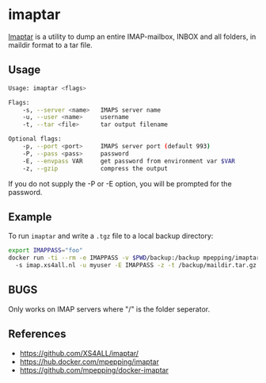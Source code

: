 # imaptar

[Imaptar](https://github.com/XS4ALL/imaptar/) is a utility to dump an entire
IMAP-mailbox, INBOX and all folders, in maildir format to a tar file.

## Usage

```bash
Usage: imaptar <flags>

Flags:
    -s, --server <name>   IMAPS server name
    -u, --user <name>     username
    -t, --tar <file>      tar output filename

Optional flags:
    -p, --port <port>     IMAPS server port (default 993)
    -P, --pass <pass>     password
    -E, --envpass VAR     get password from environment var $VAR
    -z, --gzip            compress the output
```

If you do not supply the -P or -E option, you will be prompted
for the password.

## Example

To run `imaptar` and write a `.tgz` file to a local backup directory:

```bash
export IMAPPASS="foo"
docker run -ti --rm -e IMAPPASS -v $PWD/backup:/backup mpepping/imaptar ; \
  -s imap.xs4all.nl -u myuser -E IMAPPASS -z -t /backup/maildir.tar.gz
```

## BUGS

Only works on IMAP servers where "/" is the folder seperator.

## References

* <https://github.com/XS4ALL/imaptar/>
* <https://hub.docker.com/mpepping/imaptar>
* <https://github.com/mpepping/docker-imaptar>
